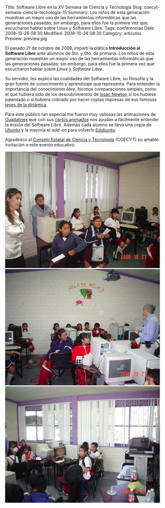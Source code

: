 Title: Software Libre en la XV Semana de Ciencia y Tecnología
Slug: coecyt-semana-ciencia-tecnologia-15
Summary: Los niños de esta generación muestran un mayor uso de las herramientas informáticas que las generaciones pasadas; sin embargo, para ellos fue la primera vez que escucharon hablar sobre Linux y Software Libre.
Tags: conferencias
Date: 2008-10-26 08:30
Modified: 2008-10-26 08:30
Category: articulos
Preview: preview.jpg


El pasado 21 de octubre de 2008, impartí la plática **Introducción al Software Libre** ante alumnos de 5to. y 6to. de primaria. Los niños de esta generación muestran un mayor uso de las herramientas informáticas que las generaciones pasadas; sin embargo, para ellos fue la primera vez que escucharon hablar sobre _Linux_ y _Software Libre_.

Su servidor, les explicó las cualidades del Software Libre, su filosofía y la gran fuente de conocimiento y aprendizaje que representa. Para entender la importancia del _conocimiento libre_, hicimos comparaciones simples, como el qué hubiera sido de los descubrimientos de [Issac Newton](http://es.wikipedia.org/wiki/Isaac_Newton) si los hubiese patentado o si hubiera cobrado por hacer copias impresas de sus famosas [leyes de la dinámica](http://es.wikipedia.org/wiki/Leyes_de_Newton).

Para este público tan especial me fueron muy valiosas las animaciones de [Guadalinex](http://www.guadalinex.org/) que con sus [cortos animados](http://www.guadalinex.org/noticias/noticias/video-guadalinex-trae-de-todo) nos ayudan a fácilmente entender la misión del Software Libre. Además cada alumno se llevó una copia de [Ubuntu](http://www.ubuntu.com/) y la mayoría el _add-on_ para volverlo [Edubuntu](http://edubuntu.org/).

Agradezco al [Consejo Estatal de Ciencia y Tecnología](http://www.coecyt-coah.gob.mx/) (COECYT) su amable invitación a este evento educativo.

<img class="img-fluid" src="semana-ciencia-tecnologia-1.jpg" alt="XV Semana de Ciencia y Tecnología 1">

<img class="img-fluid" src="semana-ciencia-tecnologia-2.jpg" alt="XV Semana de Ciencia y Tecnología 2">

<img class="img-fluid" src="semana-ciencia-tecnologia-3.jpg" alt="XV Semana de Ciencia y Tecnología 3">
